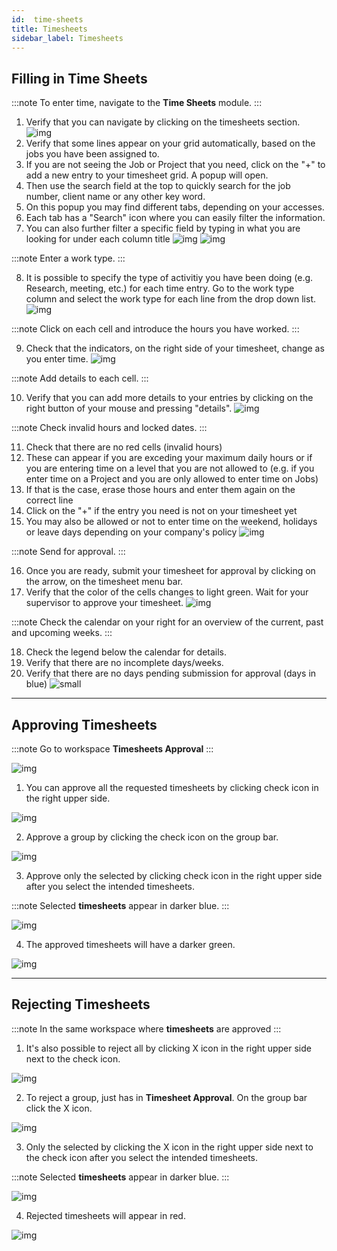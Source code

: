 ```yaml
---
id:  time-sheets
title: Timesheets
sidebar_label: Timesheets
---
```


## Filling in Time Sheets

:::note 
To enter time, navigate to the **Time Sheets** module. 
:::

1. Verify that you can navigate by clicking on the timesheets section.
![img](assets/timesheets/1-navigate-to-timesheet-module.png)
2. Verify that some lines appear on your grid automatically, based on the jobs you have been assigned to.
3. If you are not seeing the Job or Project that you need, click on the "+" to add a new entry to your timesheet grid. A popup will open.
4. Then use the search field at the top to quickly search for the job number, client name or any other key word.
5. On this popup you may find different tabs, depending on your accesses.
6. Each tab has a "Search" icon where you can easily filter the information.
7. You can also further filter a specific field by typing in what you are looking for under each column title
![img](assets/timesheets/2-adding-suggestions.png)
![img](assets/timesheets/3-searching-suggestions.png)

:::note
Enter a work type. 
:::

8. It is possible to specify the type of activitiy you have been doing (e.g. Research, meeting, etc.) for each time entry. Go to the work type column and select the work type for each line from the drop down list.
![img](assets/timesheets/4-selecting-work-type.png)

  
:::note
Click on each cell and introduce the hours you have worked.
:::

9. Check that the indicators, on the right side of your timesheet, change as you enter time.
![img](assets/timesheets/5-update-calendar.png)

:::note
Add details to each cell.
:::

10. Verify that you can add more details to your entries by clicking on the right button of your mouse and pressing "details". 
![img](assets/timesheets/6-adding-details.png)


:::note
Check invalid hours and locked dates.
:::

11. Check that there are no red cells (invalid hours)
12. These can appear if you are exceding your maximum daily hours or if you are entering time on a level that you are not allowed to (e.g. if you enter time on a Project and you are only allowed to enter time on Jobs)
13. If that is the case, erase those hours and enter them again on the correct line
14. Click on the "+" if the entry you need is not on your timesheet yet
15. You may also be allowed or not to enter time on the weekend, holidays or leave days depending on your company's policy 
![img](assets/timesheets/7-error-on-timesheets.png)
    
:::note
Send for approval.
:::

16. Once you are ready, submit your timesheet for approval by clicking on the arrow, on the timesheet menu bar.
17. Verify that the color of the cells changes to light green. Wait for your supervisor to approve your timesheet.
![img](assets/timesheets/8-sending-for-approval.png)
    
:::note
Check the calendar on your right for an overview of the current, past and upcoming weeks.
:::

18. Check the legend below the calendar for details. 
19. Verify that there are no incomplete days/weeks.
20. Verify that there are no days pending submission for approval (days in blue)
![small](assets/timesheets/9-calendar-overview.png)


---

## Approving Timesheets

:::note
Go to workspace **Timesheets Approval**
:::

![img](/img/responses/timesheets_to_approve_response.png)

1. You can approve all the requested timesheets by clicking check icon in the right upper side.

![img](/img/responses/timesheets_approve_all_response.png)

2. Approve a group by clicking the check icon on the group bar.

![img](/img/responses/timesheets_approve_group_response.png)

3. Approve only the selected by clicking check icon in the right upper side after you select the intended  timesheets.

:::note
Selected **timesheets** appear in darker blue.
:::

![img](/img/responses/timesheets_approve_selected_response.png)

4. The approved timesheets will have a darker green.

![img](/img/responses/timesheets_approved_response.png)

---

## Rejecting Timesheets

:::note
In the same workspace where **timesheets** are approved
:::

1. It's also possible to reject all by clicking X icon in the right upper side next to the check icon.

![img](/img/responses/timesheets_reject_all_response.png)

2. To reject a group, just has in **Timesheet Approval**. On the group bar click the X icon.

![img](/img/responses/timesheets_reject_group_response.png)

3. Only the selected by clicking the X icon in the right upper side next to the check icon after you select the intended  timesheets.

:::note
Selected **timesheets** appear in darker blue.
:::

![img](/img/responses/timesheets_reject_selected_response.png)

4. Rejected timesheets will appear in red.

![img](/img/responses/timesheets_rejected_response.png)
